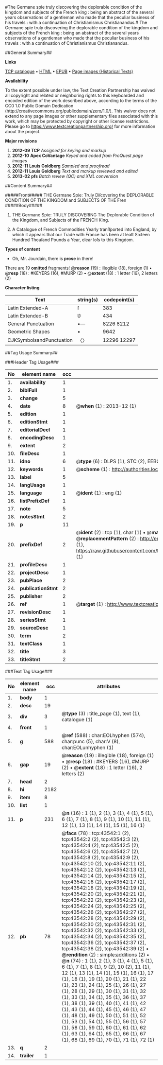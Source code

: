 #The Germane spie truly discovering the deplorable condition of the kingdom and subjects of the French king : being an abstract of the several years observations of a gentleman who made that the peculiar business of his travels : with a continuation of Christianismus Christianandus.#
The Germane spie truly discovering the deplorable condition of the kingdom and subjects of the French king : being an abstract of the several years observations of a gentleman who made that the peculiar business of his travels : with a continuation of Christianismus Christianandus.

##General Summary##

**Links**

[TCP catalogue](http://www.ota.ox.ac.uk/tcp/)  • 
[HTML](http://tei.it.ox.ac.uk/tcp/Texts-HTML/free/A42/A42665.html)  • 
[EPUB](http://tei.it.ox.ac.uk/tcp/Texts-EPUB/free/A42/A42665.epub) • 
[Page images (Historical Texts)](https://historicaltexts.jisc.ac.uk/eebo-09533923e)

**Availability**

To the extent possible under law, the Text Creation Partnership has waived all copyright and related or neighboring rights to this keyboarded and encoded edition of the work described above, according to the terms of the CC0 1.0 Public Domain Dedication (http://creativecommons.org/publicdomain/zero/1.0/). This waiver does not extend to any page images or other supplementary files associated with this work, which may be protected by copyright or other license restrictions. Please go to https://www.textcreationpartnership.org/ for more information about the project.

**Major revisions**

1. __2012-09__ __TCP__ *Assigned for keying and markup*
1. __2012-10__ __Apex CoVantage__ *Keyed and coded from ProQuest page images*
1. __2012-11__ __Louis Goldberg__ *Sampled and proofread*
1. __2012-11__ __Louis Goldberg__ *Text and markup reviewed and edited*
1. __2013-02__ __pfs__ *Batch review (QC) and XML conversion*

##Content Summary##

#####Front#####
THE Germane Spie: Truly Diſcovering the DEPLORABLE CONDITION OF THE KINGDOM and SUBJECTS OF THE Fren
#####Body#####

1. THE Germane Spie: TRULY DISCOVERING The Deplorable Condition of the Kingdom, and Subjects of the FRENCH King.

1. A Catalogue of French Commodities Yearly tranſſported into England, by which it appears that our Trade with France has been at leaſt Sixteen Hundred Thouſand Pounds a Year, clear loſs to this Kingdom.

**Types of content**

  * Oh, Mr. Jourdain, there is **prose** in there!

There are 19 **omitted** fragments! 
 @__reason__ (19) : illegible (18), foreign (1)  •  @__resp__ (18) : #KEYERS (16), #MURP (2)  •  @__extent__ (18) : 1 letter (16), 2 letters (2)

**Character listing**


|Text|string(s)|codepoint(s)|
|---|---|---|
|Latin Extended-A|ſ|383|
|Latin Extended-B|Ʋ|434|
|General Punctuation|•—|8226 8212|
|Geometric Shapes|▪|9642|
|CJKSymbolsandPunctuation|〈〉|12296 12297|

##Tag Usage Summary##

###Header Tag Usage###

|No|element name|occ|attributes|
|---|---|---|---|
|1.|__availability__|1||
|2.|__biblFull__|1||
|3.|__change__|5||
|4.|__date__|8| @__when__ (1) : 2013-12 (1)|
|5.|__edition__|1||
|6.|__editionStmt__|1||
|7.|__editorialDecl__|1||
|8.|__encodingDesc__|1||
|9.|__extent__|2||
|10.|__fileDesc__|1||
|11.|__idno__|6| @__type__ (6) : DLPS (1), STC (2), EEBO-CITATION (1), OCLC (1), VID (1)|
|12.|__keywords__|1| @__scheme__ (1) : http://authorities.loc.gov/ (1)|
|13.|__label__|5||
|14.|__langUsage__|1||
|15.|__language__|1| @__ident__ (1) : eng (1)|
|16.|__listPrefixDef__|1||
|17.|__note__|5||
|18.|__notesStmt__|2||
|19.|__p__|11||
|20.|__prefixDef__|2| @__ident__ (2) : tcp (1), char (1)  •  @__matchPattern__ (2) : ([0-9\-]+):([0-9IVX]+) (1), (.+) (1)  •  @__replacementPattern__ (2) : http://eebo.chadwyck.com/downloadtiff?vid=$1&page=$2 (1), https://raw.githubusercontent.com/textcreationpartnership/Texts/master/tcpchars.xml#$1 (1)|
|21.|__profileDesc__|1||
|22.|__projectDesc__|1||
|23.|__pubPlace__|2||
|24.|__publicationStmt__|2||
|25.|__publisher__|2||
|26.|__ref__|1| @__target__ (1) : http://www.textcreationpartnership.org/docs/. (1)|
|27.|__revisionDesc__|1||
|28.|__seriesStmt__|1||
|29.|__sourceDesc__|1||
|30.|__term__|2||
|31.|__textClass__|1||
|32.|__title__|3||
|33.|__titleStmt__|2||


###Text Tag Usage###

|No|element name|occ|attributes|
|---|---|---|---|
|1.|__body__|1||
|2.|__desc__|19||
|3.|__div__|3| @__type__ (3) : title_page (1), text (1), catalogue (1)|
|4.|__front__|1||
|5.|__g__|588| @__ref__ (588) : char:EOLhyphen (574), char:punc (5), char:V (8), char:EOLunhyphen (1)|
|6.|__gap__|19| @__reason__ (19) : illegible (18), foreign (1)  •  @__resp__ (18) : #KEYERS (16), #MURP (2)  •  @__extent__ (18) : 1 letter (16), 2 letters (2)|
|7.|__head__|2||
|8.|__hi__|2182||
|9.|__item__|8||
|10.|__list__|1||
|11.|__p__|231| @__n__ (16) : 1 (1), 2 (1), 3 (1), 4 (1), 5 (1), 6 (1), 7 (1), 8 (1), 9 (1), 10 (1), 11 (1), 12 (1), 13 (1), 14 (1), 15 (1), 16 (1)|
|12.|__pb__|78| @__facs__ (78) : tcp:43542:1 (2), tcp:43542:2 (2), tcp:43542:3 (2), tcp:43542:4 (2), tcp:43542:5 (2), tcp:43542:6 (2), tcp:43542:7 (2), tcp:43542:8 (2), tcp:43542:9 (2), tcp:43542:10 (2), tcp:43542:11 (2), tcp:43542:12 (2), tcp:43542:13 (2), tcp:43542:14 (2), tcp:43542:15 (2), tcp:43542:16 (2), tcp:43542:17 (2), tcp:43542:18 (2), tcp:43542:19 (2), tcp:43542:20 (2), tcp:43542:21 (2), tcp:43542:22 (2), tcp:43542:23 (2), tcp:43542:24 (2), tcp:43542:25 (2), tcp:43542:26 (2), tcp:43542:27 (2), tcp:43542:28 (2), tcp:43542:29 (2), tcp:43542:30 (2), tcp:43542:31 (2), tcp:43542:32 (2), tcp:43542:33 (2), tcp:43542:34 (2), tcp:43542:35 (2), tcp:43542:36 (2), tcp:43542:37 (2), tcp:43542:38 (2), tcp:43542:39 (2)  •  @__rendition__ (2) : simple:additions (2)  •  @__n__ (74) : 1 (1), 2 (1), 3 (1), 4 (1), 5 (1), 6 (1), 7 (1), 8 (1), 9 (2), 10 (2), 11 (1), 12 (1), 13 (1), 14 (1), 15 (1), 16 (1), 17 (1), 18 (1), 19 (1), 20 (1), 21 (1), 22 (1), 23 (1), 24 (1), 25 (1), 26 (1), 27 (1), 28 (1), 29 (1), 30 (1), 31 (1), 32 (1), 33 (1), 34 (1), 35 (1), 36 (1), 37 (1), 38 (1), 39 (1), 40 (1), 41 (1), 42 (1), 43 (1), 44 (1), 45 (1), 46 (1), 47 (1), 48 (1), 49 (1), 50 (1), 51 (1), 52 (1), 53 (1), 54 (1), 55 (1), 56 (1), 57 (1), 58 (1), 59 (1), 60 (1), 61 (1), 62 (1), 63 (1), 64 (1), 65 (1), 66 (1), 67 (1), 68 (1), 69 (1), 70 (1), 71 (1), 72 (1)|
|13.|__q__|2||
|14.|__trailer__|1||
